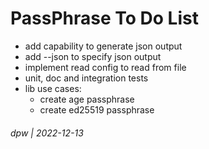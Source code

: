 # PassPhrase To Do List

* add capability to generate json output
* add --json to specify json output
* implement read config to read from file
* unit, doc and integration tests
* lib use cases: 
    * create age passphrase
    * create ed25519 passphrase

###### dpw | 2022-12-13
